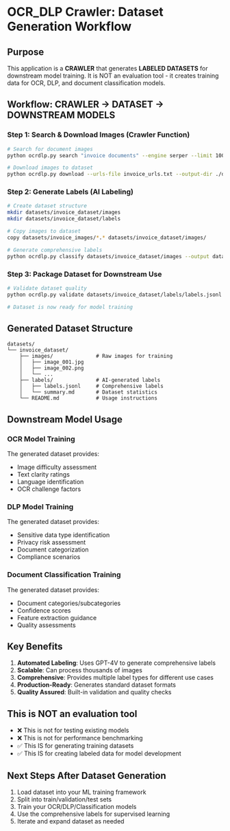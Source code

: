 # OCR_DLP Crawler: Dataset Generation Workflow

## Purpose
This application is a **CRAWLER** that generates **LABELED DATASETS** for downstream model training. It is NOT an evaluation tool - it creates training data for OCR, DLP, and document classification models.

## Workflow: CRAWLER → DATASET → DOWNSTREAM MODELS

### Step 1: Search & Download Images (Crawler Function)
```bash
# Search for document images
python ocrdlp.py search "invoice documents" --engine serper --limit 100 --output invoice_urls.txt

# Download images to dataset
python ocrdlp.py download --urls-file invoice_urls.txt --output-dir ./datasets/invoice_images
```

### Step 2: Generate Labels (AI Labeling)
```bash
# Create dataset structure
mkdir datasets/invoice_dataset/images
mkdir datasets/invoice_dataset/labels

# Copy images to dataset
copy datasets/invoice_images/*.* datasets/invoice_dataset/images/

# Generate comprehensive labels
python ocrdlp.py classify datasets/invoice_dataset/images --output datasets/invoice_dataset/labels/labels.jsonl
```

### Step 3: Package Dataset for Downstream Use
```bash
# Validate dataset quality
python ocrdlp.py validate datasets/invoice_dataset/labels/labels.jsonl

# Dataset is now ready for model training
```

## Generated Dataset Structure
```
datasets/
└── invoice_dataset/
    ├── images/              # Raw images for training
    │   ├── image_001.jpg
    │   ├── image_002.png
    │   └── ...
    ├── labels/              # AI-generated labels
    │   ├── labels.jsonl     # Comprehensive labels
    │   └── summary.md       # Dataset statistics
    └── README.md            # Usage instructions
```

## Downstream Model Usage

### OCR Model Training
The generated dataset provides:
- Image difficulty assessment
- Text clarity ratings
- Language identification
- OCR challenge factors

### DLP Model Training
The generated dataset provides:
- Sensitive data type identification
- Privacy risk assessment
- Document categorization
- Compliance scenarios

### Document Classification Training
The generated dataset provides:
- Document categories/subcategories
- Confidence scores
- Feature extraction guidance
- Quality assessments

## Key Benefits

1. **Automated Labeling**: Uses GPT-4V to generate comprehensive labels
2. **Scalable**: Can process thousands of images
3. **Comprehensive**: Provides multiple label types for different use cases
4. **Production-Ready**: Generates standard dataset formats
5. **Quality Assured**: Built-in validation and quality checks

## This is NOT an evaluation tool
- ❌ This is not for testing existing models
- ❌ This is not for performance benchmarking
- ✅ This IS for generating training datasets
- ✅ This IS for creating labeled data for model development

## Next Steps After Dataset Generation
1. Load dataset into your ML training framework
2. Split into train/validation/test sets
3. Train your OCR/DLP/Classification models
4. Use the comprehensive labels for supervised learning
5. Iterate and expand dataset as needed 
